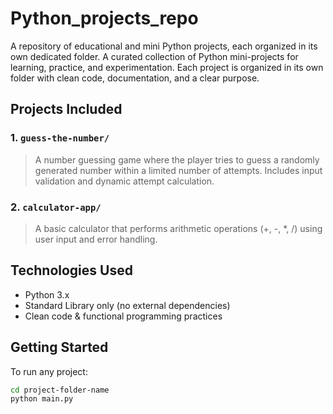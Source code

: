 # Python_projects_repo
A repository of educational and mini Python projects, each organized in its own dedicated folder.
A curated collection of Python mini-projects for learning, practice, and experimentation. Each project is organized in its own folder with clean code, documentation, and a clear purpose.



##  Projects Included

### 1. `guess-the-number/`
> A number guessing game where the player tries to guess a randomly generated number within a limited number of attempts. Includes input validation and dynamic attempt calculation.

### 2. `calculator-app/`
> A basic calculator that performs arithmetic operations (+, -, *, /) using user input and error handling.


##  Technologies Used

- Python 3.x
- Standard Library only (no external dependencies)
- Clean code & functional programming practices



##  Getting Started

To run any project:

```bash
cd project-folder-name
python main.py
